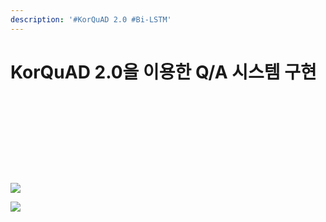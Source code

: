 ```yaml
---
description: '#KorQuAD 2.0 #Bi-LSTM'
---
```


# KorQuAD 2.0을 이용한 Q/A 시스템 구현

<figure><img src="../../../.gitbook/assets/KorQuAD 2.0을 이용한 QA 시스템 구현_페이지_01.jpg" alt=""><figcaption></figcaption></figure>

<figure><img src="../../../.gitbook/assets/KorQuAD 2.0을 이용한 QA 시스템 구현_페이지_02.jpg" alt=""><figcaption></figcaption></figure>

<figure><img src="../../../.gitbook/assets/KorQuAD 2.0을 이용한 QA 시스템 구현_페이지_03.jpg" alt=""><figcaption></figcaption></figure>

<figure><img src="../../../.gitbook/assets/KorQuAD 2.0을 이용한 QA 시스템 구현_페이지_04.jpg" alt=""><figcaption></figcaption></figure>

<figure><img src="../../../.gitbook/assets/KorQuAD 2.0을 이용한 QA 시스템 구현_페이지_05.jpg" alt=""><figcaption></figcaption></figure>

<figure><img src="../../../.gitbook/assets/KorQuAD 2.0을 이용한 QA 시스템 구현_페이지_06.jpg" alt=""><figcaption></figcaption></figure>

<figure><img src="../../../.gitbook/assets/KorQuAD 2.0을 이용한 QA 시스템 구현_페이지_07.jpg" alt=""><figcaption></figcaption></figure>

<figure><img src="../../../.gitbook/assets/KorQuAD 2.0을 이용한 QA 시스템 구현_페이지_08.jpg" alt=""><figcaption></figcaption></figure>

<figure><img src="../../../.gitbook/assets/KorQuAD 2.0을 이용한 QA 시스템 구현_페이지_09.jpg" alt=""><figcaption></figcaption></figure>

<figure><img src="../../../.gitbook/assets/KorQuAD 2.0을 이용한 QA 시스템 구현_페이지_10.jpg" alt=""><figcaption></figcaption></figure>

![](<../../../.gitbook/assets/KorQuAD 2.0을 이용한 QA 시스템 구현\_페이지\_11.jpg>)

![](<../../../.gitbook/assets/KorQuAD 2.0을 이용한 QA 시스템 구현\_페이지\_12.jpg>)

<figure><img src="../../../.gitbook/assets/KorQuAD 2.0을 이용한 QA 시스템 구현_페이지_13.jpg" alt=""><figcaption></figcaption></figure>

<figure><img src="../../../.gitbook/assets/KorQuAD 2.0을 이용한 QA 시스템 구현_페이지_14.jpg" alt=""><figcaption></figcaption></figure>

<figure><img src="../../../.gitbook/assets/KorQuAD 2.0을 이용한 QA 시스템 구현_페이지_15.jpg" alt=""><figcaption></figcaption></figure>

<figure><img src="../../../.gitbook/assets/KorQuAD 2.0을 이용한 QA 시스템 구현_페이지_16.jpg" alt=""><figcaption></figcaption></figure>

<figure><img src="../../../.gitbook/assets/KorQuAD 2.0을 이용한 QA 시스템 구현_페이지_17.jpg" alt=""><figcaption></figcaption></figure>

<figure><img src="../../../.gitbook/assets/KorQuAD 2.0을 이용한 QA 시스템 구현_페이지_18.jpg" alt=""><figcaption></figcaption></figure>

<figure><img src="../../../.gitbook/assets/KorQuAD 2.0을 이용한 QA 시스템 구현_페이지_19.jpg" alt=""><figcaption></figcaption></figure>

<figure><img src="../../../.gitbook/assets/KorQuAD 2.0을 이용한 QA 시스템 구현_페이지_20.jpg" alt=""><figcaption></figcaption></figure>

<figure><img src="../../../.gitbook/assets/KorQuAD 2.0을 이용한 QA 시스템 구현_페이지_21.jpg" alt=""><figcaption></figcaption></figure>

<figure><img src="../../../.gitbook/assets/KorQuAD 2.0을 이용한 QA 시스템 구현_페이지_22.jpg" alt=""><figcaption></figcaption></figure>

<figure><img src="../../../.gitbook/assets/KorQuAD 2.0을 이용한 QA 시스템 구현_페이지_23.jpg" alt=""><figcaption></figcaption></figure>
